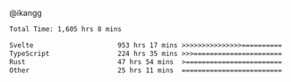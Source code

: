 @ikangg
<!--START_SECTION:waka-->

```txt
Total Time: 1,605 hrs 8 mins

Svelte                     953 hrs 17 mins >>>>>>>>>>>>>>>==========   58.47 %
TypeScript                 224 hrs 35 mins >>>======================   13.78 %
Rust                       47 hrs 54 mins  >========================   02.94 %
Other                      25 hrs 11 mins  =========================   01.55 %
```

<!--END_SECTION:waka-->
